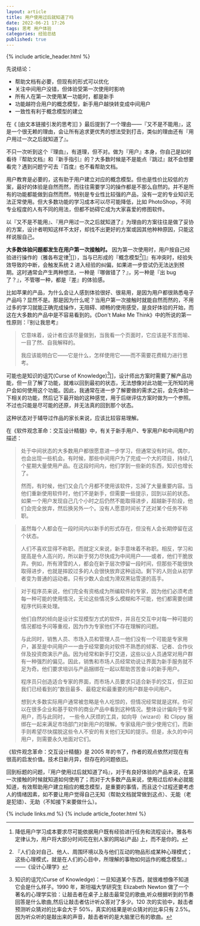 ```yaml
---
layout: article
title: 用户使用过后就知道了吗
date: 2022-06-21 17:26
tags: 思考 用户体验
categories: 经验总结
published: true
---
```


{% include article_header.html %}

先说结论：

- 帮助文档有必要，但现有的形式可以优化
- 关注中间用户没错，但体验受第一次使用时影响
- 所有人在第一次使用某一功能时，都是新手
- 功能越符合用户的概念模型，新手用户越快转变成中间用户
- 一致性有利于概念模型的建立

在《 [由文本链接引发的思考][] 》最后提到了一个理由——『又不是不能用』，这是一个很无赖的理由，会让所有追求更优秀的想法受到打击，类似的理由还有『用户用过一次之后就知道了』。

不只一次听到这个『理由』，有道理，但不对。做为『用户』本身，你自己是如何看待『帮助文档』和『新手指引』的？大多数时候是不是能点『跳过』就不会想要看完？遇到问题宁可去『百度』也不看帮助文档。

用户教育是必要的，这有助于用户建立对应的概念模型。但也是性价比较低的方案，最好的体验是自然而然，而往往需要学习的操作都是不那么自然的。并不是所有的功能都能做到自然而然，特别是专业性比较强的产品，没有一定的专业知识无法正常使用。但大多数功能的学习成本可以尽可能降低，比如 PhotoShop，不同专业程度的人有不同的用法，但都不妨碍它成为大家喜爱的修图软件。

以『又不是不能用』、『用户用过一次之后就知道了』为理由的方案往往是做了妥协的方案，设计者明知这样不太好，却找不出更好的方案或因其他种种原因，只能这样说服自己。

**大多数体验问题都发生在用户第一次接触时。** 因为第一次使用时，用户按自己经验进行操作的（雅各布定律[^1][]），当与已形成的『概念模型[^2][]』有冲突时，经验失效导致的中断，会触发系统 2 进入经验的纠偏，如果进一步尝试仍无法达到预期。这时通常会产生两种想法，一种是『哪做错了？』，另一种是『出 bug 了？』，不管哪一种，都是『差』的体验感。

比如苹果的产品，为什么会让人感到体验很好、很易用，是因为用户都很熟悉电子产品吗？显然不是。那是因为什么呢？当用户第一次接触时就能自然而然的，不用过多的学习就能正确完成操作，无阻碍、顺畅的使用感受，是良好体验的开始，而这在大多数的产品中是不容易看到的。《Don't Make Me Think》中的所说的第一性原则：『别让我思考』

> 它意味着，设计者应该尽量做到，当我看一个页面时，它应该是不言而喻、一目了然、自我解释的。
>
> 我应该能明白它——它是什么，怎样使用它——而不需要花费精力进行思考。

可能也是知识的诅咒(Curse of Knowledge)[^3][]，设计师出方案时需要了解产品功能，但一旦了解了功能，就难以回到最初的状态，无法想像对此功能一无所知的用户会如何使用这个功能。因此，我通常在进一步了解要做的需求之前，会先体验一下相关的功能，然后记下最开始的这种感觉，用于后继评估方案时做为一个参照。不过也只能是尽可能的还原，并无法真的回到那个状态。

这种状态对于辅导过作品的家长来说，应该比较容易理解。

在《软件观念革命：交互设计精髓》中，有关于新手用户、专家用户和中间用户的描述：

> 处于中间状态的大多数用户都很愿意进一步学习，但通常没有时间。偶尔，也会出现一些机会。有时候，那些中间用户为了完成一个大的项目，持续几个星期大量使用产品。在这段时间内，他们学到一些新的东西，知识也增长了。
>
> 然而，有时候，他们又会几个月都不使用该软件，忘掉了大量重要内容。当他们重新使用软件时，他们不是新手，但需要一些提示，回到以前的状态。
> 如果一个用户发现自己几个小时之后仍然不能取得进步，超越新手阶段，他们会完全放弃，然后换另外一个。没有人愿意时间长了还对某个任务不称职。

> 虽然每个人都会在一段时间内以新手的形式存在，但没有人会长期停留在这个状态。
>
> 人们不喜欢显得不称职。而就定义来说，新手意味着不称职。相反，学习和提高是令人高兴的，所以新于努力尽快成为中间用户——或者，他们干脆放弃。例如，所有滑雪的人，都会在新于层次停留一段时间，但那些不能很快取得进步，也就是摔跤过多的人会很快放弃这种运动。剩下的人则会从初学者变为普通的运动者。只有少数人会成为滑双黑钻雪道的高手。

> 对于程序员来说，他们完全有资格成为所编软件的专家，因为他们必须考虑每一种可能的使用情况，无论这些情况多么模糊和不可能，他们都需要创建程序代码来处理。
>
> 他们自然的倾向是设计实现模型方式的软件，并且在交互中对每一种可能的情况都给予问等重视，因为作为专家他们不存在理解的问题。
>
> 与此同时，销售人员、市场入员和管理人员一他们没有一个可能是专家用户，甚至是中间用户一一由于经常要向对软件不熟悉的倾客、记者、合作伙伴及投资商演示产品。因为经常和新手打交道，这些以业人员通常对用户群有一种强烈的偏见。因此，销售和市场人员经常劝说让界面为新手服务就不足为奇。他们要求培训与产品捆绑在一起以帮助苦苦奋斗的新手用户。
>
> 程序员只创造适合专家的界面，而市场人员要求只适合新手的交互，但正如我们已经看到的”数目最多、最稳定和最重要的用户群是中间用户。
>
> 想到大多数实际用户通常被忽略是令人吃惊的，但情况经常就是这样。你可以在很多企业和基于软件的商业产品中看到这种情况。整体设计偏向于专家用户，而与此同时， 一些令人厌烦的工具，如向导（wizard）和 Clippy 捆绑在一起来满足市场部门对新用户的理解。专家级用户很少使用它们，而新手则希望尽快摆脱这些令人不安的有关他们无知的提示。但是，永久的中问用户，则需要永久地面对它们。

《软件观念革命：交互设计精髓》是 2005 年的书了，作者的观点依然对现在有很高的启发价值。技术日新月异，但存在的问题依旧。

回到标题的问题，『用户使用过后就知道了吗』，对于有良好体验的产品来说，在第一次接触的时候就知道如何使用了；而对于大多数产品来说，使用过后却未必就能知道，有效帮助用户建立相应的概念模型，是重要的事情，而且这个过程还要考虑人的情绪因素，如不要让用户觉得自己无知（帮助文档就常做到这点）、无能（老是犯错）、无助（不知接下来要做什么）。

[^1]: 降低用户学习成本要求尽可能依据用户既有经验进行任务和流程设计。雅各布定律认为，用户将大部分时间花在别人家的网站(产品) 上，而不是你的。
[^2]: 『人们会对自己、他人、周围环境以及与他们互动的物品形成某种心理模式； 这些心理模式，就是在人们的心目中，所理解的事物如何运作的概念模型。』——《设计心理学》
[^3]: 知识的诅咒(Curse of Knowledge)：一旦知道某个东西，就很难想像不知道它会是什么样子。1990 年，斯坦福大学研究生 Elizabeth Newton 做了一个著名的心理学实验：让敲击者在桌子上敲击最常见的歌曲,听众根据听到的节奏回答是什么歌曲,然后让敲击者估计听众答对了多少。120 次的实验中，敲击者预测听众猜对的比率会大于 50%，真实的结果是听众猜对的比率只有 2.5%。因为听众听的是敲出来的声音，敲击者听的是大脑里已有的歌曲。

{% include links.md %}
{% include article_footer.html %}
